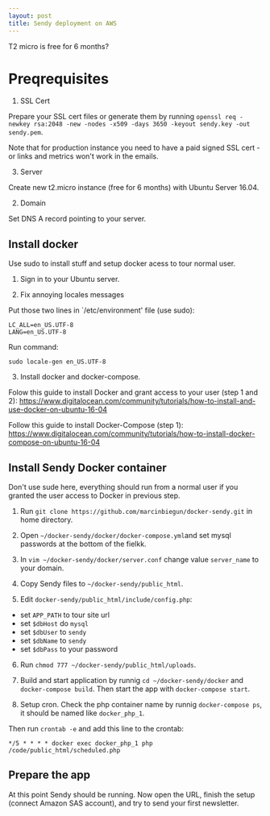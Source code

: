 ```yaml
---
layout: post
title: Sendy deployment on AWS
---
```


T2 micro is free for 6 months?

# Preqrequisites

1. SSL Cert

Prepare your SSL cert files or generate them by running `openssl req -newkey rsa:2048 -new -nodes -x509 -days 3650 -keyout sendy.key -out sendy.pem`.

Note that for production instance you need to have a paid signed SSL cert - or links and metrics won't work in the emails.

3. Server

Create new t2.micro instance (free for 6 months) with Ubuntu Server 16.04.

2. Domain

Set DNS A record pointing to your server.

## Install docker

Use sudo to install stuff and setup docker acess to tour normal user.

1. Sign in to your Ubuntu server.

2. Fix annoying locales messages

Put those two lines in `/etc/environment' file (use sudo):

```
LC_ALL=en_US.UTF-8
LANG=en_US.UTF-8
```

Run command:

```
sudo locale-gen en_US.UTF-8
```

3. Install docker and docker-compose.

Folow this guide to install Docker and grant access to your user (step 1 and 2): https://www.digitalocean.com/community/tutorials/how-to-install-and-use-docker-on-ubuntu-16-04

Follow this guide to install Docker-Compose (step 1): https://www.digitalocean.com/community/tutorials/how-to-install-docker-compose-on-ubuntu-16-04

## Install Sendy Docker container

Don't use sude here, everything should run from a normal user if you
granted the user access to Docker in previous step.

1. Run `git clone https://github.com/marcinbiegun/docker-sendy.git` in home directory.

2. Open `~/docker-sendy/docker/docker-compose.yml`and set mysql passwords at the bottom of the fielkk.

3. In `vim ~/docker-sendy/docker/server.conf` change value `server_name` to your domain.

4. Copy Sendy files to `~/docker-sendy/public_html`.

5. Edit `docker-sendy/public_html/include/config.php`:

* set `APP_PATH` to tour site url
* set `$dbHost` do `mysql`
* set `$dbUser` to `sendy`
* set `$dbName` to `sendy`
* set `$dbPass` to your password

6. Run `chmod 777 ~/docker-sendy/public_html/uploads`.

7. Build and start application by runnig `cd ~/docker-sendy/docker` and `docker-compose build`. Then start the app with `docker-compose start`.

8. Setup cron. Check the php container name by runnig `docker-compose ps`, it should be named like `docker_php_1`.

Then run `crontab -e` and add this line to the crontab:

```
*/5 * * * * docker exec docker_php_1 php /code/public_html/scheduled.php
```

## Prepare the app

At this point Sendy should be running. Now open the URL, finish the
setup (connect Amazon SAS account), and try to send your first
newsletter.

